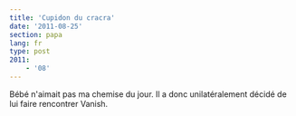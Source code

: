 ```yaml
---
title: 'Cupidon du cracra'
date: '2011-08-25'
section: papa
lang: fr
type: post
2011:
    - '08'
---
```


Bébé n'aimait pas ma chemise du jour. Il a donc unilatéralement décidé de lui faire rencontrer Vanish.
